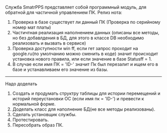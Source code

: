 Служба SmatrPPS представляет собой программный модуль, для обратной для частичной управлением ПК.
Релиз нота:
1. Проверка в базе существует ли данный ПК (Проверка по серийному номер мат платы)
2. Частичтная реализация наполнением данных (описаны все методы, но без добавлдения в БД, для этого в классе DB необходимо реализовать и вызвать в сервисе)
3. Проверка доступности win ff, если гет запрос проходит на google.ru(по умолчанию можно сменить в коде) значит происходит установка нового правила, или если значение в базе Statusff = 1. 
4. В случае если имя ПК = 'ID-' значит Пк был перезалит и ищем его в базе и устанавливаем его значение из базы.

_____________________________________________________________________

Надо доделать 
1. Создать и продумать структру таблицы для истории перемещений и историй переустановки ОС (если имя пк = 'ID-') и превести к нормальной форме.
2. Доделать класс для наполнение БД(не все методы реализованы).
3. Сделать установщик службы.
4. Протестировать.
5. Пересобрать образ ПК.
